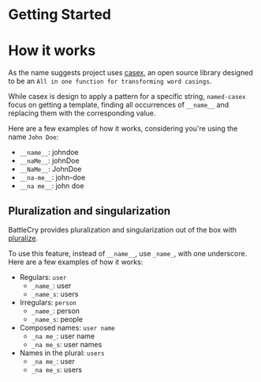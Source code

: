 # Getting Started

# How it works

As the name suggests project uses [casex](https://github.com/pedsmoreira/casex), an open source library designed to be an `All in one function for transforming word casings`.

While casex is design to apply a pattern for a specific string, `named-casex` focus on getting a template, finding all occurrences of `__name__` and replacing them with the corresponding value.

Here are a few examples of how it works, considering you're using the name `John Doe`:

- `__name__`: johndoe
- `__naMe__`: johnDoe
- `__NaMe__`: JohnDoe
- `__na-me__`: john-doe
- `__na me__`: john doe

## Pluralization and singularization

BattleCry provides pluralization and singularization out of the box with [pluralize](https://github.com/blakeembrey/pluralize).

To use this feature, instead of `__name__`, use `_name_`, with one underscore. Here are a few examples of how it works:

- Regulars: `user`
  - `_name_`: user
  - `_name_s`: users
- Irregulars: `person`
  - `_name_`: person
  - `_name_s`: people
- Composed names: `user name`
  - `_na me_`: user name
  - `_na me_s`: user names
- Names in the plural: `users`
  - `_na me_`: user
  - `_na me_s`: users
